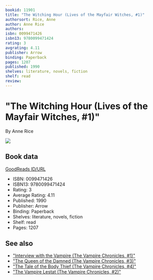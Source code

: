 ```yaml
---
bookid: 11901
title: "The Witching Hour (Lives of the Mayfair Witches, #1)"
authorsort: Rice, Anne
author: Anne Rice
authors: 
isbn: 0099471426
isbn13: 9780099471424
rating: 3
avgrating: 4.11
publisher: Arrow
binding: Paperback
pages: 1207
published: 1990
shelves: literature, novels, fiction
shelf: read
review: 
---
```


# "The Witching Hour (Lives of the Mayfair Witches, #1)"

By Anne Rice

![](../../1327289387l/11901.jpg)

## Book data

[GoodReads ID/URL](https://www.goodreads.com/book/show/11901)

- ISBN: 0099471426
- ISBN13: 9780099471424
- Rating: 3
- Average Rating: 4.11
- Published: 1990
- Publisher: Arrow
- Binding: Paperback
- Shelves: literature, novels, fiction
- Shelf: read
- Pages: 1207


## See also

- ["Interview with the Vampire (The Vampire Chronicles, #1)"](Interview_with_the_Vampire_The_Vampire_Chronicles__1.md)
- ["The Queen of the Damned (The Vampire Chronicles, #3)"](The_Queen_of_the_Damned_The_Vampire_Chronicles__3.md)
- ["The Tale of the Body Thief (The Vampire Chronicles, #4)"](The_Tale_of_the_Body_Thief_The_Vampire_Chronicles__4.md)
- ["The Vampire Lestat (The Vampire Chronicles, #2)"](The_Vampire_Lestat_The_Vampire_Chronicles__2.md)
